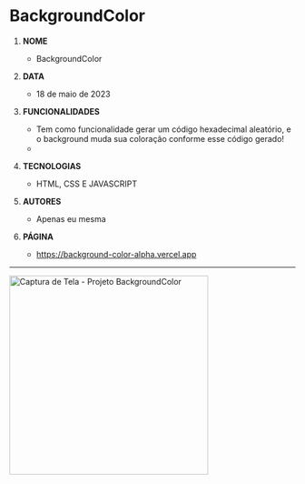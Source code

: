 # BackgroundColor

1. **NOME** 
   - BackgroundColor

1. **DATA** 
   - 18 de maio de 2023

1. **FUNCIONALIDADES** 
   - Tem como funcionalidade gerar um código hexadecimal aleatório, e o background muda sua coloração conforme esse código gerado! 
   - 
1. **TECNOLOGIAS**
   - HTML, CSS E JAVASCRIPT 

1. **AUTORES**
   - Apenas eu mesma

1. **PÁGINA**
   - https://background-color-alpha.vercel.app
   
---

<img width="350" alt="Captura de Tela - Projeto BackgroundColor" src="https://github.com/desireebarretti/background-color/assets/110750885/924ada73-3232-428c-927a-72c0942fad9a">

